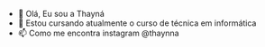 - 👋 Olá, Eu sou a Thayná
- 🌱 Estou cursando atualmente o curso de técnica em informática
- 📫 Como me encontra instagram @thaynna

<!---
Thayna15151/Thayna15151 is a ✨ special ✨ repository because its `README.md` (this file) appears on your GitHub profile.
You can click the Preview link to take a look at your changes.
--->

